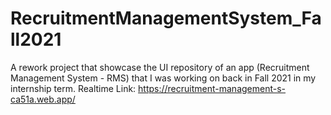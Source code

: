 # RecruitmentManagementSystem_Fall2021
A rework project that showcase the UI repository of an app (Recruitment Management System - RMS) that I was working on back in Fall 2021 in my internship term. Realtime Link: https://recruitment-management-s-ca51a.web.app/
